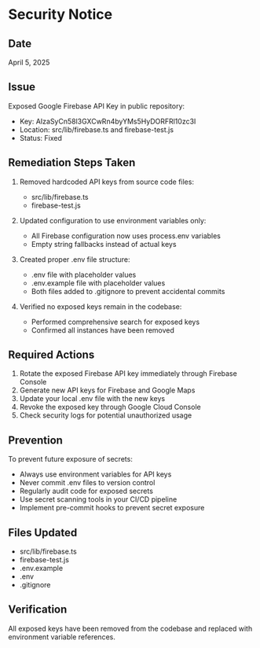 # Security Notice

## Date
April 5, 2025

## Issue
Exposed Google Firebase API Key in public repository:
- Key: AIzaSyCn58l3GXCwRn4byYMs5HyDORFRl10zc3I
- Location: src/lib/firebase.ts and firebase-test.js
- Status: Fixed

## Remediation Steps Taken

1. Removed hardcoded API keys from source code files:
   - src/lib/firebase.ts
   - firebase-test.js

2. Updated configuration to use environment variables only:
   - All Firebase configuration now uses process.env variables
   - Empty string fallbacks instead of actual keys

3. Created proper .env file structure:
   - .env file with placeholder values
   - .env.example file with placeholder values
   - Both files added to .gitignore to prevent accidental commits

4. Verified no exposed keys remain in the codebase:
   - Performed comprehensive search for exposed keys
   - Confirmed all instances have been removed

## Required Actions

1. Rotate the exposed Firebase API key immediately through Firebase Console
2. Generate new API keys for Firebase and Google Maps
3. Update your local .env file with the new keys
4. Revoke the exposed key through Google Cloud Console
5. Check security logs for potential unauthorized usage

## Prevention

To prevent future exposure of secrets:
- Always use environment variables for API keys
- Never commit .env files to version control
- Regularly audit code for exposed secrets
- Use secret scanning tools in your CI/CD pipeline
- Implement pre-commit hooks to prevent secret exposure

## Files Updated

- src/lib/firebase.ts
- firebase-test.js
- .env.example
- .env
- .gitignore

## Verification

All exposed keys have been removed from the codebase and replaced with environment variable references.